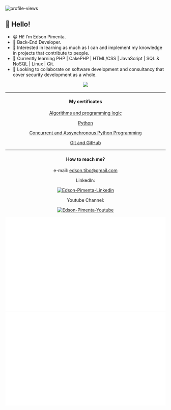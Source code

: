 <div><br>

<img src="https://komarev.com/ghpvc/?username=eddyyxxyy&color=blueviolet&style=flat" alt="profile-views">

<h2> 👋 Hello! </h2>

- 😁 Hi! I’m Edson Pimenta.
- 🐍 Back-End Developer.
- 👀 Interested in learning as much as I can and implement my knowledge in projects that contribute to people.
- 🌱 Currently learning PHP | CakePHP | HTML/CSS | JavaScript | SQL & NoSQL | Linux | Git.
- 💞️ Looking to collaborate on software development and consultancy that cover security development as a whole.

<p align="center">
  <a href="https://skillicons.dev">
    <img src="https://skillicons.dev/icons?i=py,php,linux,mysql,postgres,redis,mongodb,js,git&theme=dark" />
  </a>
</p>

---
<div style="text-align: center">


#### My certificates

<a href="https://www.udemy.com/certificate/UC-2857d9dc-315f-4bbd-bd6c-16033f6b4dab/" target="_blank">Algorithms and programming logic</a>

<a href="https://www.udemy.com/certificate/UC-614dd5b6-abd2-4321-b81b-23ea26669132/" target="_blank">Python</a>

<a href="https://www.udemy.com/certificate/UC-4c364582-4d4a-454f-8bba-629a4eeaf600/" target="_blank">Concurrent and Assynchronous Python Programming</a>

<a href="https://www.udemy.com/certificate/UC-e8443625-fee2-4568-8006-3bec6f47e61d/" target="_blank">Git and GitHub</a>

</div>

---

<div style="text-align: center">

#### How to reach me?

e-mail: edson.tibo@gmail.com

LinkedIn:

<a href = "https://www.linkedin.com/in/eeddyyxxyy/"><img src = "https://img.shields.io/badge/LinkedIn-0077B5?style=for-the-badge&logo=linkedin&logoColor=white" alt="Edson-Pimenta-Linkedin"></a>

Youtube Channel:

<a href = "https://www.youtube.com/@eddyxide"><img src = "https://img.shields.io/badge/YouTube-FF0000?style=for-the-badge&logo=youtube&logoColor=white" alt="Edson-Pimenta-Youtube"></a>

</div>

![](https://raw.githubusercontent.com/eddyyxxyy/eddyyxxyy-readme-stats/master/generated/overview.svg#gh-dark-mode-only)
![](https://raw.githubusercontent.com/eddyyxxyy/eddyyxxyy-readme-stats/master/generated/languages.svg#gh-dark-mode-only)
